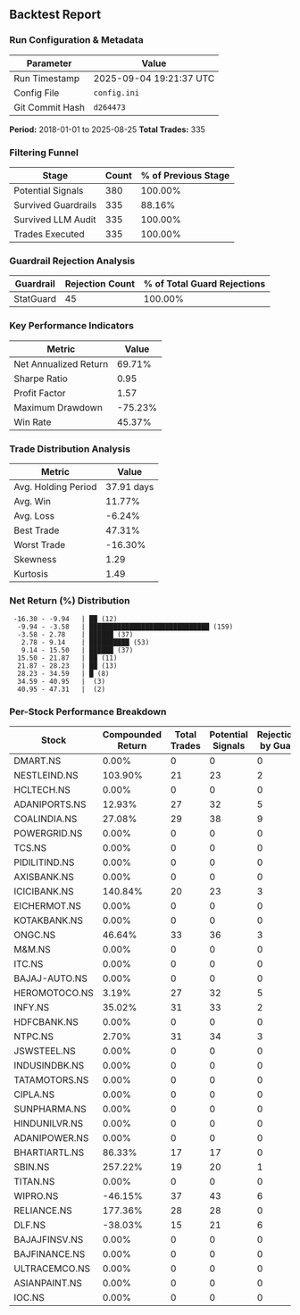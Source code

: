 
## Backtest Report

### Run Configuration & Metadata
| Parameter | Value |
| --- | --- |
| Run Timestamp | 2025-09-04 19:21:37 UTC |
| Config File | `config.ini` |
| Git Commit Hash | `d264473` |

**Period:** 2018-01-01 to 2025-08-25
**Total Trades:** 335


### Filtering Funnel
| Stage | Count | % of Previous Stage |
| --- | --- | --- |
| Potential Signals | 380 | 100.00% |
| Survived Guardrails | 335 | 88.16% |
| Survived LLM Audit | 335 | 100.00% |
| Trades Executed | 335 | 100.00% |


### Guardrail Rejection Analysis
| Guardrail | Rejection Count | % of Total Guard Rejections |
| --- | --- | --- |
| StatGuard | 45 | 100.00% |


### Key Performance Indicators
| Metric | Value |
| --- | --- |
| Net Annualized Return | 69.71% |
| Sharpe Ratio | 0.95 |
| Profit Factor | 1.57 |
| Maximum Drawdown | -75.23% |
| Win Rate | 45.37% |

### Trade Distribution Analysis
| Metric | Value |
| --- | --- |
| Avg. Holding Period | 37.91 days |
| Avg. Win | 11.77% |
| Avg. Loss | -6.24% |
| Best Trade | 47.31% |
| Worst Trade | -16.30% |
| Skewness | 1.29 |
| Kurtosis | 1.49 |

### Net Return (%) Distribution
```
 -16.30 - -9.94   | ██ (12)
  -9.94 - -3.58   | ██████████████████████████████ (159)
  -3.58 - 2.78    | ██████ (37)
   2.78 - 9.14    | ██████████ (53)
   9.14 - 15.50   | ██████ (37)
  15.50 - 21.87   | ██ (11)
  21.87 - 28.23   | ██ (13)
  28.23 - 34.59   | █ (8)
  34.59 - 40.95   |  (3)
  40.95 - 47.31   |  (2)
```


### Per-Stock Performance Breakdown

| Stock | Compounded Return | Total Trades | Potential Signals | Rejections by Guard | Rejections by LLM |
|---|---|---|---|---|---|
| DMART.NS | 0.00% | 0 | 0 | 0 | 0 |
| NESTLEIND.NS | 103.90% | 21 | 23 | 2 | 0 |
| HCLTECH.NS | 0.00% | 0 | 0 | 0 | 0 |
| ADANIPORTS.NS | 12.93% | 27 | 32 | 5 | 0 |
| COALINDIA.NS | 27.08% | 29 | 38 | 9 | 0 |
| POWERGRID.NS | 0.00% | 0 | 0 | 0 | 0 |
| TCS.NS | 0.00% | 0 | 0 | 0 | 0 |
| PIDILITIND.NS | 0.00% | 0 | 0 | 0 | 0 |
| AXISBANK.NS | 0.00% | 0 | 0 | 0 | 0 |
| ICICIBANK.NS | 140.84% | 20 | 23 | 3 | 0 |
| EICHERMOT.NS | 0.00% | 0 | 0 | 0 | 0 |
| KOTAKBANK.NS | 0.00% | 0 | 0 | 0 | 0 |
| ONGC.NS | 46.64% | 33 | 36 | 3 | 0 |
| M&M.NS | 0.00% | 0 | 0 | 0 | 0 |
| ITC.NS | 0.00% | 0 | 0 | 0 | 0 |
| BAJAJ-AUTO.NS | 0.00% | 0 | 0 | 0 | 0 |
| HEROMOTOCO.NS | 3.19% | 27 | 32 | 5 | 0 |
| INFY.NS | 35.02% | 31 | 33 | 2 | 0 |
| HDFCBANK.NS | 0.00% | 0 | 0 | 0 | 0 |
| NTPC.NS | 2.70% | 31 | 34 | 3 | 0 |
| JSWSTEEL.NS | 0.00% | 0 | 0 | 0 | 0 |
| INDUSINDBK.NS | 0.00% | 0 | 0 | 0 | 0 |
| TATAMOTORS.NS | 0.00% | 0 | 0 | 0 | 0 |
| CIPLA.NS | 0.00% | 0 | 0 | 0 | 0 |
| SUNPHARMA.NS | 0.00% | 0 | 0 | 0 | 0 |
| HINDUNILVR.NS | 0.00% | 0 | 0 | 0 | 0 |
| ADANIPOWER.NS | 0.00% | 0 | 0 | 0 | 0 |
| BHARTIARTL.NS | 86.33% | 17 | 17 | 0 | 0 |
| SBIN.NS | 257.22% | 19 | 20 | 1 | 0 |
| TITAN.NS | 0.00% | 0 | 0 | 0 | 0 |
| WIPRO.NS | -46.15% | 37 | 43 | 6 | 0 |
| RELIANCE.NS | 177.36% | 28 | 28 | 0 | 0 |
| DLF.NS | -38.03% | 15 | 21 | 6 | 0 |
| BAJAJFINSV.NS | 0.00% | 0 | 0 | 0 | 0 |
| BAJFINANCE.NS | 0.00% | 0 | 0 | 0 | 0 |
| ULTRACEMCO.NS | 0.00% | 0 | 0 | 0 | 0 |
| ASIANPAINT.NS | 0.00% | 0 | 0 | 0 | 0 |
| IOC.NS | 0.00% | 0 | 0 | 0 | 0 |